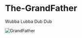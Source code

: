 # The-GrandFather
Wubba Lubba Dub Dub

![GrandFather](https://github.com/techcentaur/The-GrandFather/blob/master/static/the%20grandfather.png)